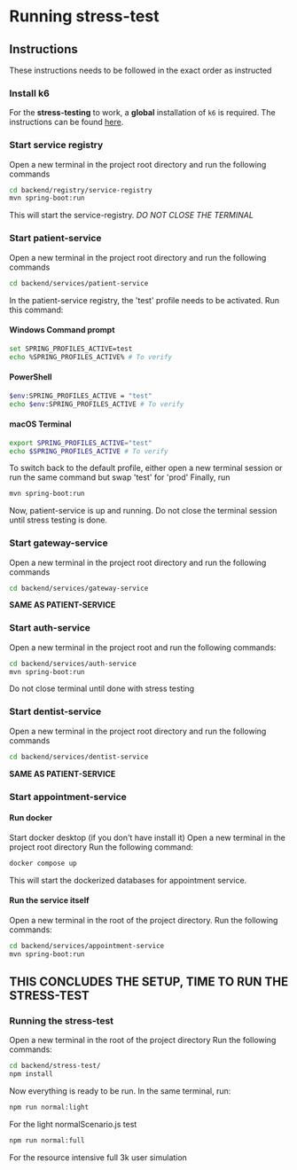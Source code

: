 # Running stress-test

## Instructions

These instructions needs to be followed in the exact order as instructed

### Install k6

For the **stress-testing** to work, a **global** installation of `k6` is
required. The instructions can be found
[here](https://k6.io/docs/get-started/installation/).

### Start service registry
Open a new terminal in the project root directory and run the following commands

```bash
cd backend/registry/service-registry
mvn spring-boot:run
```
This will start the service-registry. *DO NOT CLOSE THE TERMINAL*

### Start patient-service
Open a new terminal in the project root directory and run the following commands

```bash
cd backend/services/patient-service 
```
In the patient-service registry, the 'test' profile needs to be activated.
Run this command:
#### Windows Command prompt
```bash
set SPRING_PROFILES_ACTIVE=test
echo %SPRING_PROFILES_ACTIVE% # To verify
```
#### PowerShell
```bash
$env:SPRING_PROFILES_ACTIVE = "test"
echo $env:SPRING_PROFILES_ACTIVE # To verify
```

#### macOS Terminal
```bash
export SPRING_PROFILES_ACTIVE="test"
echo $SPRING_PROFILES_ACTIVE # To verify
```

To switch back to the default profile, either open a new terminal session or run the same command but swap 'test' for 'prod'
Finally, run
```bash
mvn spring-boot:run
```
Now, patient-service is up and running. Do not close the terminal session until stress testing is done.

### Start gateway-service

Open a new terminal in the project root directory and run the following commands

```bash
cd backend/services/gateway-service 
```

**SAME AS PATIENT-SERVICE**

### Start auth-service
Open a new terminal in the project root and run the following commands:

```bash
cd backend/services/auth-service
mvn spring-boot:run
```
Do not close terminal until done with stress testing

### Start dentist-service

Open a new terminal in the project root directory and run the following commands

```bash
cd backend/services/dentist-service 
```

**SAME AS PATIENT-SERVICE**

### Start appointment-service

#### Run docker
Start docker desktop (if you don't have install it)
Open a new terminal in the project root directory
Run the following command: 
```bash
docker compose up
```
This will start the dockerized databases for appointment service.

#### Run the service itself
Open a new terminal in the root of the project directory.
Run the following commands:
```bash
cd backend/services/appointment-service
mvn spring-boot:run
```

## THIS CONCLUDES THE SETUP, TIME TO RUN THE STRESS-TEST

### Running the stress-test

Open a new terminal in the root of the project directory
Run the following commands:
```bash
cd backend/stress-test/
npm install
```

Now everything is ready to be run.
In the same terminal, run:

```bash
npm run normal:light
```
For the light normalScenario.js test
```bash
npm run normal:full
```
For the resource intensive full 3k user simulation

